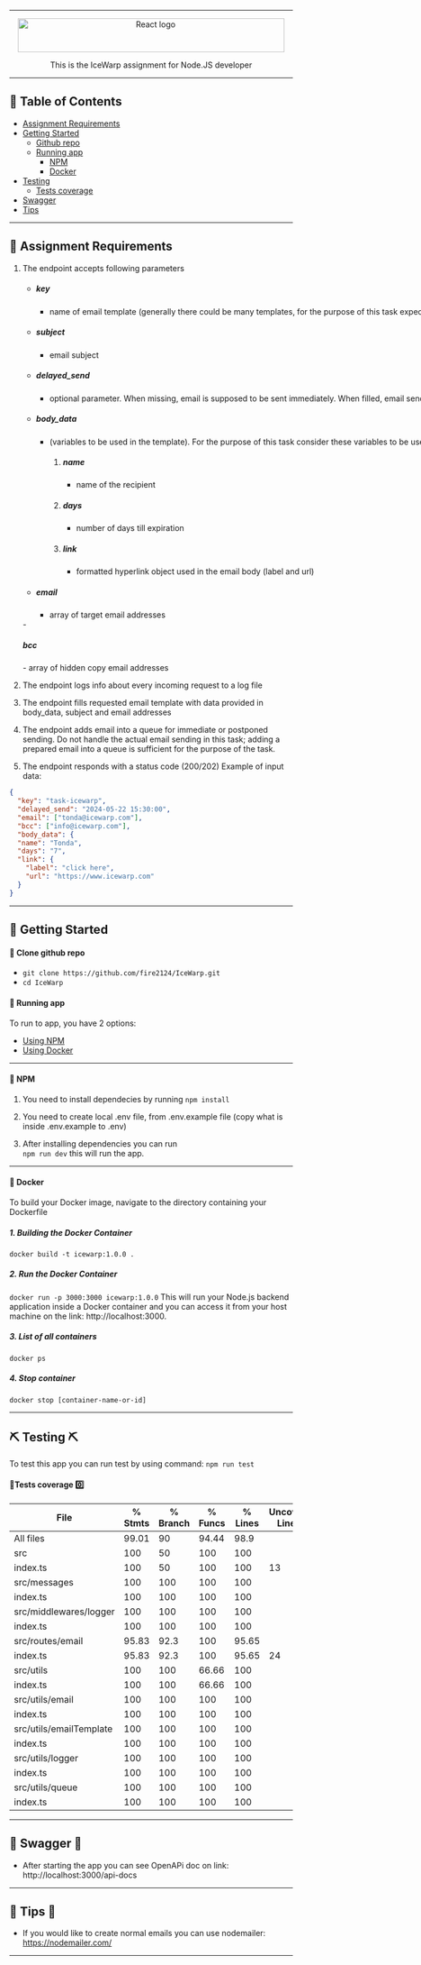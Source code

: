 
---

<p align="center">
  <a href="https://www.icewarp.com" rel="noopener">
 <img width=474px height=60px src="https://wwwcdn.icewarp.com/img/homepage/2023/logo-wide.png" alt="React logo"></a>
</p>

<p align="center">This is the IceWarp assignment for Node.JS developer
<a href="https://handbook.infinityworks.com/running-iw/recruitment/elaborations/front-end-user-story-and-elaboration"></a>
</p>

---

## 📝 Table of Contents

- [Assignment Requirements](#assignment_requirements)
- [Getting Started](#getting_started)
  - [Github repo](#github_repo)
  - [Running app](#running_app)
    - [NPM](#npm)
    - [Docker](#docker)
- [Testing](#testing)
    - [Tests coverage](#test_coverage)
- [Swagger](#swagger)
- [Tips](#tips)
---

## 🤔 Assignment Requirements <a name = "assignment_requirements"></a>

1. The endpoint accepts following parameters
   - <span  style="white-space: nowrap" ><h5>key</h5>
     - name of email template (generally there could be many templates, for the
       purpose of this task expect usage of a single one)
       </span >
   - <span  style="white-space: nowrap" ><h5>subject</h5>
     - email subject
       </span >
   - <span  style="white-space: nowrap" ><h5>delayed_send</h5>
     - optional parameter. When missing, email is supposed to be sent
       immediately. When filled, email sending is supposed to be postponed till
       specified time (UTC)
       </span >
   - <span  style="white-space: nowrap" ><h5>body_data</h5>
     - (variables to be used in the template). For the purpose of this task
       consider these variables to be used:
       1. <span  style="white-space: nowrap" ><h5>name</h5>
          - name of the recipient
           </span >
       2. <span  style="white-space: nowrap" ><h5>days</h5>
          - number of days till expiration
           </span >
       3. <span  style="white-space: nowrap" ><h5>link</h5>
          - formatted hyperlink object used in the email body (label and url)
         </span >
   - <span  style="white-space: nowrap" ><h5>email</h5>
      - array of target email addresses
    </span >
   - <span  style="white-space: nowrap" ><h5>bcc</h5>
      - array of hidden copy email addresses
    </span >
  
2. The endpoint logs info about every incoming request to a log file
3. The endpoint fills requested email template with data provided in body_data, subject and
   email addresses
4. The endpoint adds email into a queue for immediate or postponed sending.
   Do not handle the actual email sending in this task; adding a prepared email into a
   queue is sufficient for the purpose of the task.
5. The endpoint responds with a status code (200/202)
   Example of input data:

```json
{
  "key": "task-icewarp",
  "delayed_send": "2024-05-22 15:30:00",
  "email": ["tonda@icewarp.com"],
  "bcc": ["info@icewarp.com"],
  "body_data": {
  "name": "Tonda",
  "days": "7",
  "link": {
    "label": "click here",
    "url": "https://www.icewarp.com"
  }
}
```

---

## 🏁 Getting Started <a name = "getting_started"></a>

#### 👷 Clone github repo <a name = "github_repo"></a>

- `git clone https://github.com/fire2124/IceWarp.git`
- `cd IceWarp`

#### 👷 Running app <a name = "running_app"></a>

To run to app, you have 2 options:

- [Using NPM](#npm)
- [Using Docker](#docker)

---

#### 👷 NPM <a name = "npm"></a>
  1. You need to install dependecies by running 
  `
  npm install
  `

  2. You need to create local .env file, from .env.example file 
  (copy what is inside .env.example to .env)


  3. After installing dependencies you can run  
  `
  npm run dev
  `
    this will run the app.
---

#### 👷 Docker <a name = "docker"></a>
To build your Docker image, navigate to the directory containing your Dockerfile

##### 1. Building the Docker Container <a name = "building_docker"></a>

`docker build -t icewarp:1.0.0 .`

##### 2. Run the Docker Container <a name = "run_docker"></a>

`docker run -p 3000:3000 icewarp:1.0.0`
This will run your Node.js backend application inside a Docker container and you can
access it from your host machine on the link: http://localhost:3000.

##### 3. List of all containers <a name = "list_of_all_docker_images"></a>

`docker ps`

##### 4. Stop container <a name = "stop_container"></a>

`docker stop [container-name-or-id]`

---


## ⛏️ Testing ⛏️ <a name = "testing"></a>

To test this app you can run test by using command: `npm run test`

#### 💯Tests coverage 0️⃣  <a name = "test_coverage"></a>

| File                    | % Stmts | % Branch | % Funcs | % Lines | Uncovered Line #s |
| ----------------------- | ------- | -------- | ------- | ------- | ----------------- |
| All files               | 99.01   | 90       | 94.44   | 98.9    |
| src                     | 100     | 50       | 100     | 100     |
| index.ts                | 100     | 50       | 100     | 100     | 13                |
| src/messages            | 100     | 100      | 100     | 100     |
| index.ts                | 100     | 100      | 100     | 100     |
| src/middlewares/logger  | 100     | 100      | 100     | 100     |
| index.ts                | 100     | 100      | 100     | 100     |
| src/routes/email        | 95.83   | 92.3     | 100     | 95.65   |
| index.ts                | 95.83   | 92.3     | 100     | 95.65   | 24                |
| src/utils               | 100     | 100      | 66.66   | 100     |
| index.ts                | 100     | 100      | 66.66   | 100     |
| src/utils/email         | 100     | 100      | 100     | 100     |
| index.ts                | 100     | 100      | 100     | 100     |
| src/utils/emailTemplate | 100     | 100      | 100     | 100     |
| index.ts                | 100     | 100      | 100     | 100     |
| src/utils/logger        | 100     | 100      | 100     | 100     |
| index.ts                | 100     | 100      | 100     | 100     |
| src/utils/queue         | 100     | 100      | 100     | 100     |
| index.ts                | 100     | 100      | 100     | 100     |

---

## 📖 Swagger 📖 <a name = "swagger"></a>

- After starting the app you can see OpenAPi doc on link: http://localhost:3000/api-docs

---

## 🔮 Tips 🤖<a name = "tips"></a>

- If you would like to create normal emails you can use nodemailer: https://nodemailer.com/

---
